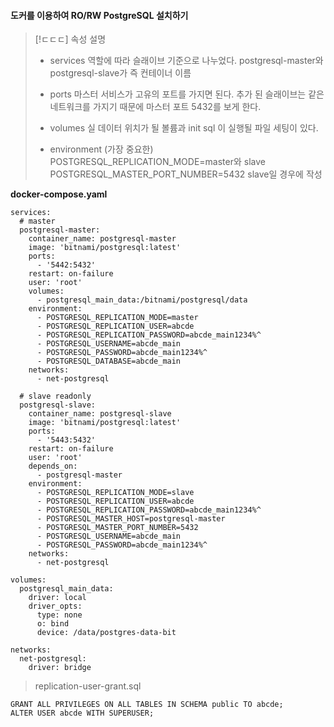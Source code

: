 #### 도커를 이용하여 RO/RW PostgreSQL 설치하기

> [!ㄷㄷㄷ] 속성 설명
> 
> - services
>   역할에 따라 슬래이브 기준으로 나누었다.
>   postgresql-master와 postgresql-slave가 즉 컨테이너 이름
> - ports
>   마스터 서비스가 고유의 포트를 가지면 된다. 추가 된 슬래이브는 같은 네트워크를 가지기 때문에 마스터 포트 5432를 보게 한다.
> 
> - volumes
>   실 데이터 위치가 될 볼륨과 init sql 이 실행될 파일 세팅이 있다.
> - environment (가장 중요한)
>   POSTGRESQL_REPLICATION_MODE=master와 slave
>   POSTGRESQL_MASTER_PORT_NUMBER=5432 slave일 경우에 작성

**docker-compose.yaml**

```Shell
services:
  # master
  postgresql-master:
    container_name: postgresql-master
    image: 'bitnami/postgresql:latest'
    ports:
      - '5442:5432'
    restart: on-failure
    user: 'root'
    volumes:
      - postgresql_main_data:/bitnami/postgresql/data
    environment:
      - POSTGRESQL_REPLICATION_MODE=master
      - POSTGRESQL_REPLICATION_USER=abcde
      - POSTGRESQL_REPLICATION_PASSWORD=abcde_main1234%^
      - POSTGRESQL_USERNAME=abcde_main
      - POSTGRESQL_PASSWORD=abcde_main1234%^
      - POSTGRESQL_DATABASE=abcde_main
    networks:
      - net-postgresql

  # slave readonly
  postgresql-slave:
    container_name: postgresql-slave
    image: 'bitnami/postgresql:latest'
    ports:
      - '5443:5432'
    restart: on-failure
    user: 'root'
    depends_on:
      - postgresql-master
    environment:
      - POSTGRESQL_REPLICATION_MODE=slave
      - POSTGRESQL_REPLICATION_USER=abcde
      - POSTGRESQL_REPLICATION_PASSWORD=abcde_main1234%^
      - POSTGRESQL_MASTER_HOST=postgresql-master
      - POSTGRESQL_MASTER_PORT_NUMBER=5432
      - POSTGRESQL_USERNAME=abcde_main
      - POSTGRESQL_PASSWORD=abcde_main1234%^
    networks:
      - net-postgresql

volumes:
  postgresql_main_data:
    driver: local
    driver_opts:
      type: none
      o: bind
      device: /data/postgres-data-bit

networks:
  net-postgresql:
    driver: bridge
```

> replication-user-grant.sql

```Shell
GRANT ALL PRIVILEGES ON ALL TABLES IN SCHEMA public TO abcde;
ALTER USER abcde WITH SUPERUSER;
```
